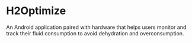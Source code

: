 # H2Optimize
An Android application paired with hardware that helps users monitor and track their fluid consumption to avoid dehydration and overconsumption.
